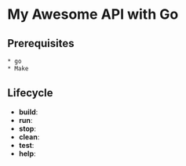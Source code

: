 # My Awesome API with Go

## Prerequisites

```bash
* go
* Make
```

## Lifecycle

- **build**:
- **run**:
- **stop**:
- **clean**:
- **test**:
- **help**:
